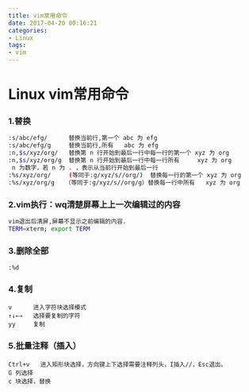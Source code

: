 ```yaml
---
title: vim常用命令
date: 2017-04-20 00:16:21
categories:
- Linux
tags:
- vim
---
```

<!-- more -->
# Linux vim常用命令

### 1.替换

```bash
:s/abc/efg/      替换当前行,第一个 abc 为 efg
:s/abc/efg/g     替换当前行,所有   abc 为 efg
:n,$s/xyz/org/   替换第 n 行开始到最后一行中每一行的第一个 xyz 为 org
:n,$s/xyz/org/g  替换第 n 行开始到最后一行中每一行所有     xyz 为 org
 n 为数字，若 n 为 . ，表示从当前行开始到最后一行
:%s/xyz/org/     (等同于:g/xyz/s//org/)  替换每一行的第一个 xyz 为 org
:%s/xyz/org/g   （等同于:g/xyz/s//org/g）替换每一行中所有   xyz 为 org
```

### 2.vim执行：wq清楚屏幕上上一次编辑过的内容

```bash
vim退出后清屏,屏幕不显示之前编辑的内容.
TERM=xterm; export TERM
```

### 3.删除全部

```shell
:%d
```

### 4.复制

```shell
v      进入字符块选择模式
↑↓←→   选择要复制的字符
yy     复制
```

### 5.批量注释（插入）

```shell
Ctrl+v   进入矩形块选择，方向键上下选择需要注释列头，I插入//，Esc退出。
G 列选择
c 块选择，替换
```

